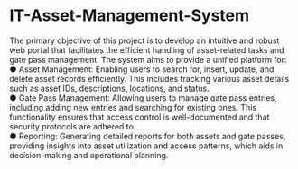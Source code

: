 # IT-Asset-Management-System<br>
The primary objective of this project is to develop an intuitive and robust web portal that
facilitates the efficient handling of asset-related tasks and gate pass management. The system
aims to provide a unified platform for:<br>
● Asset Management: Enabling users to search for, insert, update, and delete asset records
efficiently. This includes tracking various asset details such as asset IDs, descriptions,
locations, and status.<br>
● Gate Pass Management: Allowing users to manage gate pass entries, including adding
new entries and searching for existing ones. This functionality ensures that access control
is well-documented and that security protocols are adhered to.<br>
● Reporting: Generating detailed reports for both assets and gate passes, providing insights
into asset utilization and access patterns, which aids in decision-making and operational
planning.
